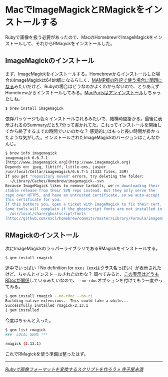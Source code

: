 # <span>MacでImageMagickとRMagickを</span><span>インストールする</span>

Rubyで画像を扱う必要があったので、MacのHomebrewでImageMagickをインストールして、それからRMagickをインストールした。

<!-- READMORE -->


## ImageMagickのインストール

まず、ImageMagickをインストールする。Homebrewからインストールした場合のImageMagickは64bit版になるらしく、[MAMP版のPHPで使う場合に問題になる](http://d.hatena.ne.jp/massat/20110205/1296895080)みたいだけど、Rubyの場合はどうなのかよくわからないので、とりあえずHomebrewからインストールしてみる。[MacPortsはアンインストール](/2011/02/17/mac-install-homebrew-uninstall-macports)しちゃったしね。

~~~ sh
$ brew install imagemagick
~~~

依存パッケージも色々インストールされるみたいで、結構時間掛かる。最後に表示されるのSummaryだと5.7分って書かれてた。これってインストールを開始してから終了するまでの時間でいいのかな？ 感覚的にはもっと長い時間が掛かったような気がした。インストールされたImageMagickのバージョンはこんなかんじ。

~~~ sh
$ brew info imagemagick
imagemagick 6.6.7-1
[http://www.imagemagick.org](http://www.imagemagick.org)
Depends on: jpeg, libtiff, little-cms, jasper
/usr/local/Cellar/imagemagick/6.6.7-1 (1332 files, 33M)
If you get "repository moved" errors, try deleting the folder:
  ~/Library/Caches/Homebrew/imagemagick--svn
Because ImageMagick likes to remove tarballs, we're downloading their
stable release from their SVN repo instead. But they only serve the
repo over HTTPS, and have an untrusted certificate, so we auto-accept
this certificate for you.
If this bothers you, open a ticket with ImageMagick to fix their cert.
Some tools will complain if the ghostscript fonts are not installed in:
  /usr/local/share/ghostscript/fonts
[http://github.com/mxcl/homebrew/commits/master/Library/Formula/imagemagick.rb](http://github.com/mxcl/homebrew/commits/master/Library/Formula/imagemagick.rb)
~~~


## RMagickのインストール

次にImageMagickのラッパーライブラリであるRMagickをインストールする。

~~~ sh
$ gem install rmagick
~~~

途中でいっぱい「No definition for xxx」（xxxはクラス名っぽい）が表示されたけど、ちゃんとインストールされたのかな？ 調べてみると、[この表示はどうもRDocが関係](http://terakonya.sarm.net/wordpress/2010/12/20/rmagick/)しているみたいなので、`--no-rdoc`オプションを付けてもう一度やってみる。

~~~ sh
$ gem install rmagick --no-rdoc --no-ri
Building native extensions.  This could take a while...
Successfully installed rmagick-2.13.1
1 gem installed
~~~

今度はちゃんと入った。

~~~ sh
$ gem list rmagick
###  LOCAL GEMS ***

rmagick (2.13.1)
~~~

これでRMagickを使う準備は整ったはず。

---

<cite>[Rubyで画像フォーマットを変換するスクリプトを作ろう &#187; 寺子屋未満](http://terakonya.sarm.net/wordpress/2010/12/20/rmagick/)</cite>

